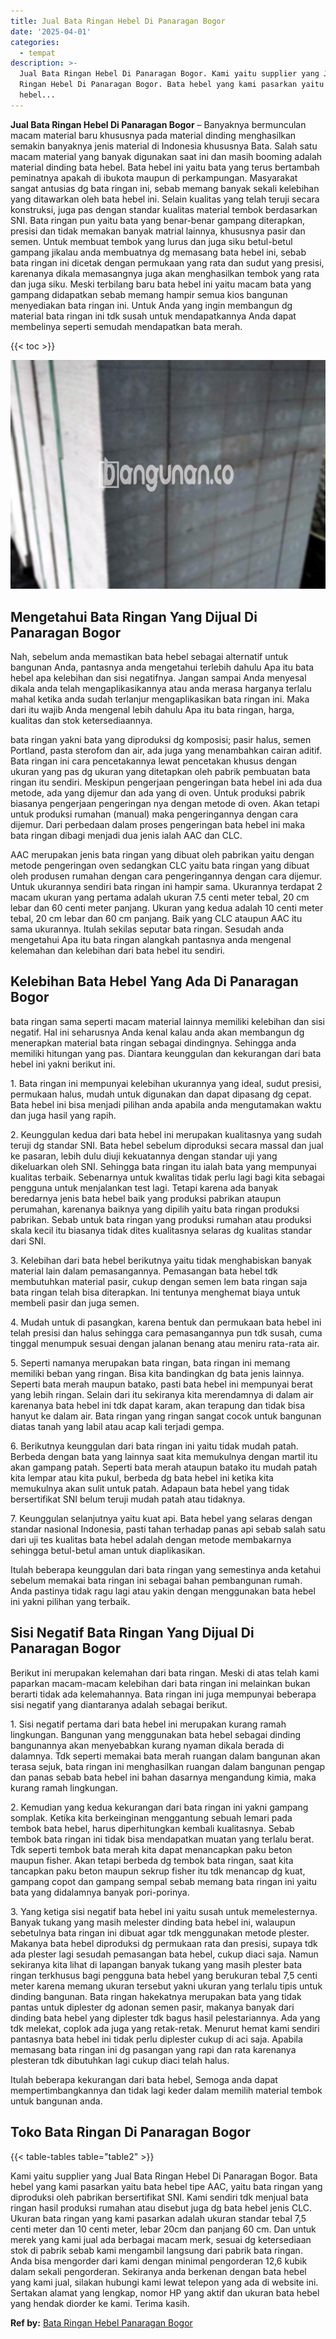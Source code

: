```yaml
---
title: Jual Bata Ringan Hebel Di Panaragan Bogor
date: '2025-04-01'
categories:
  - tempat
description: >-
  Jual Bata Ringan Hebel Di Panaragan Bogor. Kami yaitu supplier yang Jual Bata
  Ringan Hebel Di Panaragan Bogor. Bata hebel yang kami pasarkan yaitu bata
  hebel...
---
```


**Jual Bata Ringan Hebel Di Panaragan Bogor** – Banyaknya bermunculan macam material baru khususnya pada material dinding menghasilkan semakin banyaknya jenis material di Indonesia khususnya Bata. Salah satu macam material yang banyak digunakan saat ini dan masih booming adalah material dinding bata hebel. Bata hebel ini yaitu bata yang terus bertambah peminatnya apakah di ibukota maupun di perkampungan. Masyarakat sangat antusias dg bata ringan ini, sebab memang banyak sekali kelebihan yang ditawarkan oleh bata hebel ini. Selain kualitas yang telah teruji secara konstruksi, juga pas dengan standar kualitas material tembok berdasarkan SNI. Bata ringan pun yaitu bata yang benar-benar gampang diterapkan, presisi dan tidak memakan banyak matrial lainnya, khususnya pasir dan semen. Untuk membuat tembok yang lurus dan juga siku betul-betul gampang jikalau anda membuatnya dg memasang bata hebel ini, sebab bata ringan ini dicetak dengan permukaan yang rata dan sudut yang presisi, karenanya dikala memasangnya juga akan menghasilkan tembok yang rata dan juga siku. Meski terbilang baru bata hebel ini yaitu macam bata yang gampang didapatkan sebab memang hampir semua kios bangunan menyediakan bata ringan ini. Untuk Anda yang ingin membangun dg material bata ringan ini tdk susah untuk mendapatkannya Anda dapat membelinya seperti semudah mendapatkan bata merah.

{{< toc >}}

![Jual Bata Ringan Hebel Di Panaragan Bogor](/images/jual-hebel-murah-14.png)

## Mengetahui Bata Ringan Yang Dijual Di Panaragan Bogor

Nah, sebelum anda memastikan bata hebel sebagai alternatif untuk bangunan Anda, pantasnya anda mengetahui terlebih dahulu Apa itu bata hebel apa kelebihan dan sisi negatifnya. Jangan sampai Anda menyesal dikala anda telah mengaplikasikannya atau anda merasa harganya terlalu mahal ketika anda sudah terlanjur mengaplikasikan bata ringan ini. Maka dari itu wajib Anda mengenal lebih dahulu Apa itu bata ringan, harga, kualitas dan stok ketersediaannya.

bata ringan yakni bata yang diproduksi dg komposisi; pasir halus, semen Portland, pasta sterofom dan air, ada juga yang menambahkan cairan aditif. Bata ringan ini cara pencetakannya lewat pencetakan khusus dengan ukuran yang pas dg ukuran yang ditetapkan oleh pabrik pembuatan bata ringan itu sendiri. Meskipun pengerjaan pengeringan bata hebel ini ada dua metode, ada yang dijemur dan ada yang di oven. Untuk produksi pabrik biasanya pengerjaan pengeringan nya dengan metode di oven. Akan tetapi untuk produksi rumahan (manual) maka pengeringannya dengan cara dijemur. Dari perbedaan dalam proses pengeringan bata hebel ini maka bata ringan dibagi menjadi dua jenis ialah AAC dan CLC.

AAC merupakan jenis bata ringan yang dibuat oleh pabrikan yaitu dengan metode pengeringan oven sedangkan CLC yaitu bata ringan yang dibuat oleh produsen rumahan dengan cara pengeringannya dengan cara dijemur. Untuk ukurannya sendiri bata ringan ini hampir sama. Ukurannya terdapat 2 macam ukuran yang pertama adalah ukuran 7.5 centi meter tebal, 20 cm lebar dan 60 centi meter panjang. Ukuran yang kedua adalah 10 centi meter tebal, 20 cm lebar dan 60 cm panjang. Baik yang CLC ataupun AAC itu sama ukurannya. Itulah sekilas seputar bata ringan. Sesudah anda mengetahui Apa itu bata ringan alangkah pantasnya anda mengenal kelemahan dan kelebihan dari bata hebel itu sendiri.

## Kelebihan Bata Hebel Yang Ada Di Panaragan Bogor

bata ringan sama seperti macam material lainnya memiliki kelebihan dan sisi negatif. Hal ini seharusnya Anda kenal kalau anda akan membangun dg menerapkan material bata ringan sebagai dindingnya. Sehingga anda memiliki hitungan yang pas. Diantara keunggulan dan kekurangan dari bata hebel ini yakni berikut ini.

1\. Bata ringan ini mempunyai kelebihan ukurannya yang ideal, sudut presisi, permukaan halus, mudah untuk digunakan dan dapat dipasang dg cepat. Bata hebel ini bisa menjadi pilihan anda apabila anda mengutamakan waktu dan juga hasil yang rapih.

2\. Keunggulan kedua dari bata hebel ini merupakan kualitasnya yang sudah teruji dg standar SNI. Bata hebel sebelum diproduksi secara massal dan jual ke pasaran, lebih dulu diuji kekuatannya dengan standar uji yang dikeluarkan oleh SNI. Sehingga bata ringan itu ialah bata yang mempunyai kualitas terbaik. Sebenarnya untuk kwalitas tidak perlu lagi bagi kita sebagai pengguna untuk menjalankan test lagi. Tetapi karena ada banyak beredarnya jenis bata hebel baik yang produksi pabrikan ataupun perumahan, karenanya baiknya yang dipilih yaitu bata ringan produksi pabrikan. Sebab untuk bata ringan yang produksi rumahan atau produksi skala kecil itu biasanya tidak dites kualitasnya selaras dg kualitas standar dari SNI.

3\. Kelebihan dari bata hebel berikutnya yaitu tidak menghabiskan banyak material lain dalam pemasangannya. Pemasangan bata hebel tdk membutuhkan material pasir, cukup dengan semen lem bata ringan saja bata ringan telah bisa diterapkan. Ini tentunya menghemat biaya untuk membeli pasir dan juga semen.

4\. Mudah untuk di pasangkan, karena bentuk dan permukaan bata hebel ini telah presisi dan halus sehingga cara pemasangannya pun tdk susah, cuma tinggal menumpuk sesuai dengan jalanan benang atau meniru rata-rata air.

5\. Seperti namanya merupakan bata ringan, bata ringan ini memang memiliki beban yang ringan. Bisa kita bandingkan dg bata jenis lainnya. Seperti bata merah maupun batako, pasti bata hebel ini mempunyai berat yang lebih ringan. Selain dari itu sekiranya kita merendamnya di dalam air karenanya bata hebel ini tdk dapat karam, akan terapung dan tidak bisa hanyut ke dalam air. Bata ringan yang ringan sangat cocok untuk bangunan diatas tanah yang labil atau acap kali terjadi gempa.

6\. Berikutnya keunggulan dari bata ringan ini yaitu tidak mudah patah. Berbeda dengan bata yang lainnya saat kita memukulnya dengan martil itu akan gampang patah. Seperti bata merah ataupun batako itu mudah patah kita lempar atau kita pukul, berbeda dg bata hebel ini ketika kita memukulnya akan sulit untuk patah. Adapaun bata hebel yang tidak bersertifikat SNI belum teruji mudah patah atau tidaknya.

7\. Keunggulan selanjutnya yaitu kuat api. Bata hebel yang selaras dengan standar nasional Indonesia, pasti tahan terhadap panas api sebab salah satu dari uji tes kualitas bata hebel adalah dengan metode membakarnya sehingga betul-betul aman untuk diaplikasikan.

Itulah beberapa keunggulan dari bata ringan yang semestinya anda ketahui sebelum memakai bata ringan ini sebagai bahan pembangunan rumah. Anda pastinya tidak ragu lagi atau yakin dengan menggunakan bata hebel ini yakni pilihan yang terbaik.

## Sisi Negatif Bata Ringan Yang Dijual Di Panaragan Bogor

Berikut ini merupakan kelemahan dari bata ringan. Meski di atas telah kami paparkan macam-macam kelebihan dari bata ringan ini melainkan bukan berarti tidak ada kelemahannya. Bata ringan ini juga mempunyai beberapa sisi negatif yang diantaranya adalah sebagai berikut.

1\. Sisi negatif pertama dari bata hebel ini merupakan kurang ramah lingkungan. Bangunan yang menggunakan bata hebel sebagai dinding bangunannya akan menyebabkan kurang nyaman dikala berada di dalamnya. Tdk seperti memakai bata merah ruangan dalam bangunan akan terasa sejuk, bata ringan ini menghasilkan ruangan dalam bangunan pengap dan panas sebab bata hebel ini bahan dasarnya mengandung kimia, maka kurang ramah lingkungan.

2\. Kemudian yang kedua kekurangan dari bata ringan ini yakni gampang somplak. Ketika kita berkeinginan menggantung sebuah lemari pada tembok bata hebel, harus diperhitungkan kembali kualitasnya. Sebab tembok bata ringan ini tidak bisa mendapatkan muatan yang terlalu berat. Tdk seperti tembok bata merah kita dapat menancapkan paku beton maupun fisher. Akan tetapi berbeda dg tembok bata ringan, saat kita tancapkan paku beton maupun sekrup fisher itu tdk menancap dg kuat, gampang copot dan gampang sempal sebab memang bata ringan ini yaitu bata yang didalamnya banyak pori-porinya.

3\. Yang ketiga sisi negatif bata hebel ini yaitu susah untuk memelesternya. Banyak tukang yang masih melester dinding bata hebel ini, walaupun sebetulnya bata ringan ini dibuat agar tdk menggunakan metode plester. Makanya bata hebel diproduksi dg permukaan rata dan presisi, supaya tdk ada plester lagi sesudah pemasangan bata hebel, cukup diaci saja. Namun sekiranya kita lihat di lapangan banyak tukang yang masih plester bata ringan terkhusus bagi pengguna bata hebel yang berukuran tebal 7,5 centi meter karena memang ukuran tersebut yakni ukuran yang terlalu tipis untuk dinding bangunan. Bata ringan hakekatnya merupakan bata yang tidak pantas untuk diplester dg adonan semen pasir, makanya banyak dari dinding bata hebel yang diplester tdk bagus hasil pelestariannya. Ada yang tdk melekat, coplok ada juga yang retak-retak. Menurut hemat kami sendiri pantasnya bata hebel ini tidak perlu diplester cukup di aci saja. Apabila memasang bata ringan ini dg pasangan yang rapi dan rata karenanya plesteran tdk dibutuhkan lagi cukup diaci telah halus.

Itulah beberapa kekurangan dari bata hebel, Semoga anda dapat mempertimbangkannya dan tidak lagi keder dalam memilih material tembok untuk bangunan anda.

## Toko Bata Ringan Di Panaragan Bogor

{{< table-tables table="table2" >}}

Kami yaitu supplier yang Jual Bata Ringan Hebel Di Panaragan Bogor. Bata hebel yang kami pasarkan yaitu bata hebel tipe AAC, yaitu bata ringan yang diproduksi oleh pabrikan bersertifikat SNI. Kami sendiri tdk menjual bata ringan hasil produksi rumahan atau disebut juga dg bata hebel jenis CLC. Ukuran bata ringan yang kami pasarkan adalah ukuran standar tebal 7,5 centi meter dan 10 centi meter, lebar 20cm dan panjang 60 cm. Dan untuk merek yang kami jual ada berbagai macam merk, sesuai dg ketersediaan stok di pabrik sebab kami mengambil langsung dari pabrik bata ringan. Anda bisa mengorder dari kami dengan minimal pengorderan 12,6 kubik dalam sekali pengorderan. Sekiranya anda berkenan dengan bata hebel yang kami jual, silakan hubungi kami lewat telepon yang ada di website ini. Sertakan alamat yang lengkap, nomor HP yang aktif dan ukuran bata hebel yang hendak diorder ke kami. Terima kasih.

**Ref by:** [Bata Ringan Hebel Panaragan Bogor](https://id.wikipedia.org/wiki/Bata)
